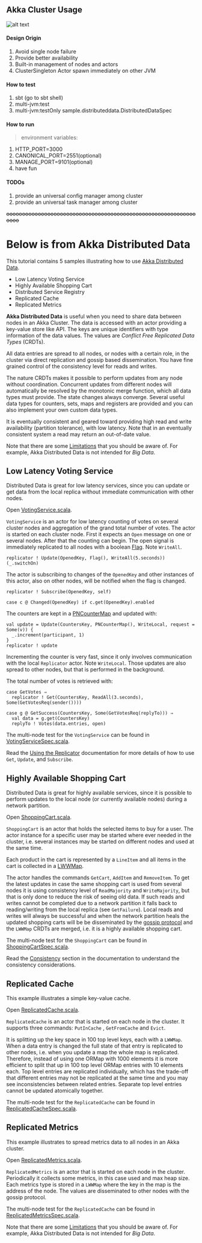 ## Akka Cluster Usage

![alt text](./akka-cluster-design.png)

#### Design Origin

1. Avoid single node failure
2. Provide better availability
3. Built-in management of nodes and actors
4. ClusterSingleton Actor spawn immediately on other JVM

#### How to test

1. sbt (go to sbt shell)
2. multi-jvm:test
3. multi-jvm:testOnly sample.distributeddata.DistributedDataSpec

#### How to run

> environment variables:
1. HTTP_PORT=3000
2. CANONICAL_PORT=2551(optional)
3. MANAGE_PORT=9101(optional)
4. have fun

#### TODOs

1. provide an universal config manager among cluster
2. provide an universal task manager among cluster

~~oooooooooooooooooooooooooooooooooooooooooooooooooooooooooooooooo~~

# Below is from Akka Distributed Data

This tutorial contains 5 samples illustrating how to
use [Akka Distributed Data](https://doc.akka.io/docs/akka/2.6/typed/distributed-data.html).

- Low Latency Voting Service
- Highly Available Shopping Cart
- Distributed Service Registry
- Replicated Cache
- Replicated Metrics

**Akka Distributed Data** is useful when you need to share data between nodes in an Akka Cluster. The data is accessed
with an actor providing a key-value store like API. The keys are unique identifiers with type information of the data
values. The values are _Conflict Free Replicated Data Types_ (CRDTs).

All data entries are spread to all nodes, or nodes with a certain role, in the cluster via direct replication and gossip
based dissemination. You have fine grained control of the consistency level for reads and writes.

The nature CRDTs makes it possible to perform updates from any node without coordination. Concurrent updates from
different nodes will automatically be resolved by the monotonic merge function, which all data types must provide. The
state changes always converge. Several useful data types for counters, sets, maps and registers are provided and you can
also implement your own custom data types.

It is eventually consistent and geared toward providing high read and write availability (partition tolerance), with low
latency. Note that in an eventually consistent system a read may return an out-of-date value.

Note that there are some [Limitations](https://doc.akka.io/docs/akka/2.6/typed/distributed-data.html#limitations) that
you should be aware of. For example, Akka Distributed Data is not intended for _Big Data_.

## Low Latency Voting Service

Distributed Data is great for low latency services, since you can update or get data from the local replica without
immediate communication with other nodes.

Open [VotingService.scala](distributed-data-typed/src/main/scala/sample/distributeddata/VotingService.scala).

`VotingService` is an actor for low latency counting of votes on several cluster nodes and aggregation of the grand
total number of votes. The actor is started on each cluster node. First it expects an `Open` message on one or several
nodes. After that the counting can begin. The open signal is immediately replicated to all nodes with a
boolean [Flag](https://doc.akka.io/docs/akka/2.6/typed/distributed-data.html#flags-and-registers). Note `WriteAll`.

    replicator ! Update(OpenedKey, Flag(), WriteAll(5.seconds))(_.switchOn)

The actor is subscribing to changes of the `OpenedKey` and other instances of this actor, also on other nodes, will be
notified when the flag is changed.

    replicator ! Subscribe(OpenedKey, self)

    case c @ Changed(OpenedKey) if c.get(OpenedKey).enabled

The counters are kept in a [PNCounterMap](https://doc.akka.io/docs/akka/2.6/typed/distributed-data.html#counters) and
updated with:

    val update = Update(CountersKey, PNCounterMap(), WriteLocal, request = Some(v)) {
      _.increment(participant, 1)
    }
    replicator ! update

Incrementing the counter is very fast, since it only involves communication with the local `Replicator` actor.
Note `WriteLocal`. Those updates are also spread to other nodes, but that is performed in the background.

The total number of votes is retrieved with:

    case GetVotes ⇒
      replicator ! Get(CountersKey, ReadAll(3.seconds), Some(GetVotesReq(sender())))
    
    case g @ GetSuccess(CountersKey, Some(GetVotesReq(replyTo))) ⇒
      val data = g.get(CountersKey)
      replyTo ! Votes(data.entries, open)

The multi-node test for the `VotingService` can be found
in [VotingServiceSpec.scala](distributed-data-typed/src/multi-jvm/scala/sample/distributeddata/VotingServiceSpec.scala).

Read the [Using the Replicator](https://doc.akka.io/docs/akka/2.6/typed/distributed-data.html#using-the-replicator)
documentation for more details of how to use `Get`, `Update`, and `Subscribe`.

## Highly Available Shopping Cart

Distributed Data is great for highly available services, since it is possible to perform updates to the local node (or
currently available nodes) during a network partition.

Open [ShoppingCart.scala](distributed-data-typed/src/main/scala/sample/distributeddata/ShoppingCart.scala).

`ShoppingCart` is an actor that holds the selected items to buy for a user. The actor instance for a specific user may
be started where ever needed in the cluster, i.e. several instances may be started on different nodes and used at the
same time.

Each product in the cart is represented by a `LineItem` and all items in the cart is collected in
a [LWWMap](https://doc.akka.io/docs/akka/2.6/typed/distributed-data.html#maps).

The actor handles the commands `GetCart`, `AddItem` and `RemoveItem`. To get the latest updates in case the same
shopping cart is used from several nodes it is using consistency level of `ReadMajority` and `WriteMajority`, but that
is only done to reduce the risk of seeing old data. If such reads and writes cannot be completed due to a network
partition it falls back to reading/writing from the local replica (see `GetFailure`). Local reads and writes will always
be successful and when the network partition heals the updated shopping carts will be be disseminated by
the [gossip protocol](https://en.wikipedia.org/wiki/Gossip_protocol) and the `LWWMap` CRDTs are merged, i.e. it is a
highly available shopping cart.

The multi-node test for the `ShoppingCart` can be found
in [ShoppingCartSpec.scala](distributed-data-typed/src/multi-jvm/scala/sample/distributeddata/ShoppingCartSpec.scala).

Read the [Consistency](https://doc.akka.io/docs/akka/2.6/typed/distributed-data.html#consistency) section in the
documentation to understand the consistency considerations.

## Replicated Cache

This example illustrates a simple key-value cache.

Open [ReplicatedCache.scala](distributed-data-typed/src/main/scala/sample/distributeddata/ReplicatedCache.scala).

`ReplicatedCache` is an actor that is started on each node in the cluster. It supports three commands: `PutInCache`
, `GetFromCache` and `Evict`.

It is splitting up the key space in 100 top level keys, each with a `LWWMap`. When a data entry is changed the full
state of that entry is replicated to other nodes, i.e. when you update a map the whole map is replicated. Therefore,
instead of using one ORMap with 1000 elements it is more efficient to split that up in 100 top level ORMap entries with
10 elements each. Top level entries are replicated individually, which has the trade-off that different entries may not
be replicated at the same time and you may see inconsistencies between related entries. Separate top level entries
cannot be updated atomically together.

The multi-node test for the `ReplicatedCache` can be found
in [ReplicatedCacheSpec.scala](distributed-data-typed/src/multi-jvm/scala/sample/distributeddata/ReplicatedCacheSpec.scala).

## Replicated Metrics

This example illustrates to spread metrics data to all nodes in an Akka cluster.

Open [ReplicatedMetrics.scala](distributed-data-typed/src/main/scala/sample/distributeddata/ReplicatedMetrics.scala).

`ReplicatedMetrics` is an actor that is started on each node in the cluster. Periodically it collects some metrics, in
this case used and max heap size. Each metrics type is stored in a `LWWMap` where the key in the map is the address of
the node. The values are disseminated to other nodes with the gossip protocol.

The multi-node test for the `ReplicatedCache` can be found
in [ReplicatedMetricsSpec.scala](distributed-data-typed/src/multi-jvm/scala/sample/distributeddata/ReplicatedMetricsSpec.scala).

Note that there are some [Limitations](https://doc.akka.io/docs/akka/2.6/typed/distributed-data.html#limitations) that
you should be aware of. For example, Akka Distributed Data is not intended for _Big Data_.
